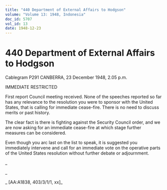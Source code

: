 ```yaml
---
title: "440 Department of External Affairs to Hodgson"
volume: "Volume 13: 1948, Indonesia"
doc_id: 5707
vol_id: 13
date: 1948-12-23
---
```


# 440 Department of External Affairs to Hodgson

Cablegram P291 CANBERRA, 23 December 1948, 2.05 p.m.

IMMEDIATE RESTRICTED

First report Council meeting received. None of the speeches reported so far has any relevance to the resolution you were to sponsor with the United States, that is calling for immediate cease-fire. There is no need to discuss merits or past history.

The clear fact is there is fighting against the Security Council order, and we are now asking for an immediate cease-fire at which stage further measures can be considered.

Even though you arc last on the list to speak, it is suggested you immediately intervene and call for an immediate vote on the operative parts of the United States resolution without further debate or adjournment.

_

_

_ [AA:A1838, 403/3/1/1, xx]_
